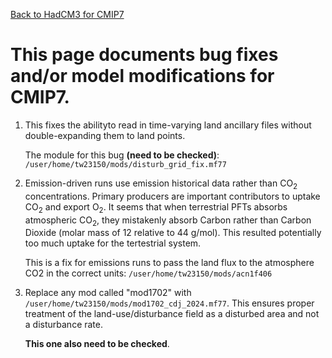 [Back to HadCM3 for CMIP7](HadCM3_CMIP7.md)

# This page documents bug fixes and/or model modifications for CMIP7.

1. This fixes the abilityto read in time-varying land ancillary files without double-expanding them to land points.
   
   The module for this bug **(need to be checked)**:
   `/user/home/tw23150/mods/disturb_grid_fix.mf77`

2. Emission-driven runs use emission historical data rather than CO<sub>2</sub> concentrations. Primary producers are important contributors to uptake CO<sub>2</sub> and export O<sub>2</sub>. It seems that when terrestrial PFTs absorbs atmospheric CO<sub>2</sub>, they mistakenly absorb Carbon rather than Carbon Dioxide (molar mass of 12 relative to 44 g/mol). This resulted potentially too much uptake for the tertestrial system.
   
   This is a fix for emissions runs to pass the land flux to the atmosphere CO2 in the correct units:
   `/user/home/tw23150/mods/acn1f406`
   
3. Replace any mod called "mod1702" with `/user/home/tw23150/mods/mod1702_cdj_2024.mf77`. This ensures proper treatment of the land-use/disturbance field as a disturbed area and not a disturbance rate.

   **This one also need to be checked**.


